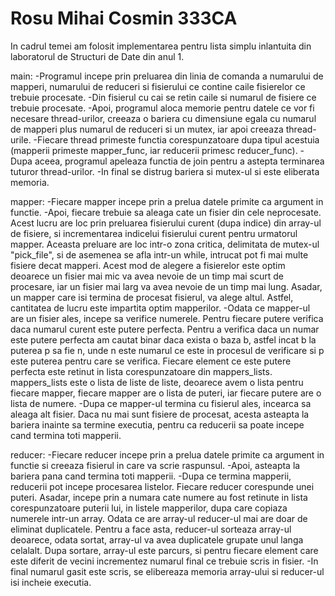 # Rosu Mihai Cosmin 333CA

In cadrul temei am folosit implementarea pentru lista simplu inlantuita din
laboratorul de Structuri de Date din anul 1.

main:
-Programul incepe prin preluarea din linia de comanda a numarului de mapperi,
numarului de reduceri si fisierului ce contine caile fisierelor ce trebuie
procesate.
-Din fisierul cu cai se retin caile si numarul de fisiere ce trebuie procesate.
-Apoi, programul aloca memorie pentru datele ce vor fi necesare thread-urilor,
creeaza o bariera cu dimensiune egala cu numarul de mapperi plus numarul de
reduceri si un mutex, iar apoi creeaza thread-urile.
-Fiecare thread primeste functia corespunzatoare dupa tipul acestuia (mapperii
primeste mapper_func, iar reducerii primesc reducer_func).
-Dupa aceea, programul apeleaza functia de join pentru a astepta terminarea
tuturor thread-urilor.
-In final se distrug bariera si mutex-ul si este eliberata memoria.

mapper:
-Fiecare mapper incepe prin a prelua datele primite ca argument in functie.
-Apoi, fiecare trebuie sa aleaga cate un fisier din cele neprocesate. Acest
lucru are loc prin preluarea fisierului curent (dupa indice) din array-ul de
fisiere, si incrementarea indicelui fisierului curent pentru urmatorul mapper.
Aceasta preluare are loc intr-o zona critica, delimitata de mutex-ul
"pick_file", si de asemenea se afla intr-un while, intrucat pot fi mai multe
fisiere decat mapperi. Acest mod de alegere a fisierelor este optim deoarece
un fisier mai mic va avea nevoie de un timp mai scurt de procesare, iar un
fisier mai larg va avea nevoie de un timp mai lung. Asadar, un mapper care isi
termina de procesat fisierul, va alege altul. Astfel, cantitatea de lucru este
impartita optim mapperilor.
-Odata ce mapper-ul are un fisier ales, incepe sa verifice numerele. Pentru
fiecare putere verifica daca numarul curent este putere perfecta. Pentru a
verifica daca un numar este putere perfecta am cautat binar daca exista o
baza b, astfel incat b la puterea p sa fie n, unde n este numarul ce este in
procesul de verificare si p este puterea pentru care se verifica. Fiecare
element ce este putere perfecta este retinut in lista corespunzatoare din
mappers_lists. mappers_lists este o lista de liste de liste, deoarece avem o
lista pentru fiecare mapper, fiecare mapper are o lista de puteri, iar fiecare
putere are o lista de numere.
-Dupa ce mapper-ul termina cu fisierul ales, incearca sa aleaga alt fisier.
Daca nu mai sunt fisiere de procesat, acesta asteapta la bariera inainte sa 
termine executia, pentru ca reducerii sa poate incepe cand termina toti
mapperii.

reducer:
-Fiecare reducer incepe prin a prelua datele primite ca argument in functie si
creeaza fisierul in care va scrie raspunsul.
-Apoi, asteapta la bariera pana cand termina toti mapperii.
-Dupa ce termina mapperii, reducerii pot incepe procesarea listelor. Fiecare
reducer corespunde unei puteri. Asadar, incepe prin a numara cate numere au
fost retinute in lista corespunzatoare puterii lui, in listele mapperilor, dupa
care copiaza numerele intr-un array. Odata ce are array-ul reducer-ul mai are
doar de eliminat duplicatele. Pentru a face asta, reducer-ul sorteaza array-ul
deoarece, odata sortat, array-ul va avea duplicatele grupate unul langa
celalalt. Dupa sortare, array-ul este parcurs, si pentru fiecare element care
este diferit de vecini incrementez numarul final ce trebuie scris in fisier.
-In final numarul gasit este scris, se elibereaza memoria array-ului si
reducer-ul isi incheie executia.

